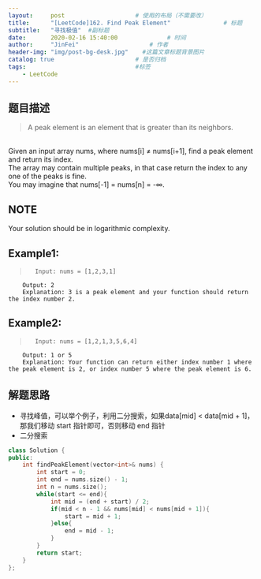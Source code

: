 ```yaml
---
layout:     post                    # 使用的布局（不需要改） 
title:      "[LeetCode]162. Find Peak Element"               # 标题  
subtitle:   "寻找极值"  #副标题 
date:       2020-02-16 15:40:00              # 时间 
author:     "JinFei"                    # 作者 
header-img: "img/post-bg-desk.jpg"    #这篇文章标题背景图片 
catalog: true                       # 是否归档 
tags:                               #标签     
    - LeetCode 
---
```


## 题目描述
> A peak element is an element that is greater than its neighbors.
<br>
Given an input array nums, where nums[i] ≠ nums[i+1], find a peak element and return its index.
<br>
The array may contain multiple peaks, in that case return the index to any one of the peaks is fine.
<br>
You may imagine that nums[-1] = nums[n] = -∞.

## NOTE
Your solution should be in logarithmic complexity.

## Example1:
 
>       Input: nums = [1,2,3,1]
        Output: 2
        Explanation: 3 is a peak element and your function should return the index number 2.

## Example2:
 
>       Input: nums = [1,2,1,3,5,6,4]
        Output: 1 or 5 
        Explanation: Your function can return either index number 1 where the peak element is 2, or index number 5 where the peak element is 6.

## 解题思路
- 寻找峰值，可以举个例子，利用二分搜索，如果data[mid] < data[mid + 1]，那我们移动 start 指针即可，否则移动 end 指针
- 二分搜索

```C++
class Solution {
public:
    int findPeakElement(vector<int>& nums) {
        int start = 0;
        int end = nums.size() - 1;
        int n = nums.size();
        while(start <= end){
            int mid = (end + start) / 2;
            if(mid < n - 1 && nums[mid] < nums[mid + 1]){
                start = mid + 1;
            }else{
                end = mid - 1;
            }
        }
        return start;
    }
};
```
